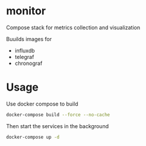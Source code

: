 # monitor
Compose stack for metrics collection and visualization

Buuilds images for
- influxdb
- telegraf
- chronograf

# Usage
 Use docker compose to build
```bash
docker-compose build --force --no-cache
```

Then start the services in the background
```bash
docker-compose up -d
```
